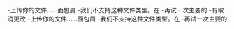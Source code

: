 -上传你的文件……面包屑
-我们不支持这种文件类型。在
-再试一次主要的
-有取消更改
-上传你的文件……面包屑
-我们不支持这种文件类型。在
-再试一次主要的

<!---
另一份文件，它在你的身边，55％
abc def ghi jkl mno pqr stu
--->
